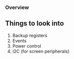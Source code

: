 ### Overview

## Things to look into

1. Backup registers
2. Events
3. Power control
4. I2C (for screen peripherals)